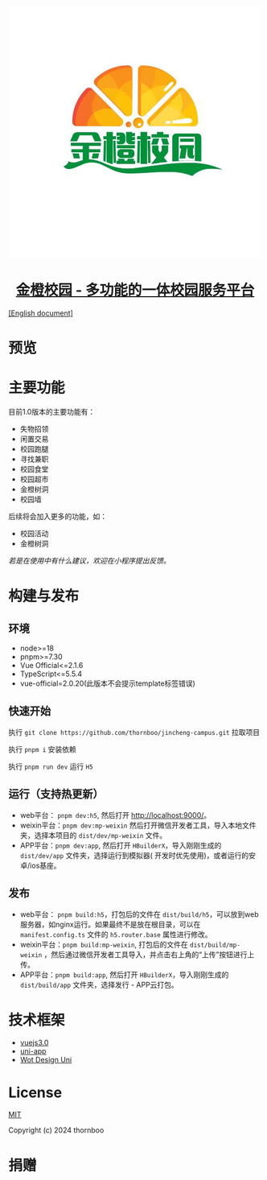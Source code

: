 <p align="center">
  <a href="https://github.com/thornboo/jincheng-campus">
    <img width="500" src="src/static/app/logo.png" alt="icon">
  </a>
</p>

<h1 align="center">
  <a href="https://github.com/codercup2/unibest" target="_blank">金橙校园 - 多功能的一体校园服务平台</a>
</h1>

[[English document]](https://github.com/thornboo/jincheng-campus/blob/master/README.en.md)

# 预览

# 主要功能

目前1.0版本的主要功能有：
- 失物招领
- 闲置交易
- 校园跑腿
- 寻找兼职
- 校园食堂
- 校园超市
- 金橙树洞
- 校园墙

后续将会加入更多的功能，如：
- 校园活动
- 金橙树洞

_若是在使用中有什么建议，欢迎在小程序提出反馈。_

# 构建与发布

## 环境

- node>=18
- pnpm>=7.30
- Vue Official<=2.1.6
- TypeScript<=5.5.4
- vue-official=2.0.20(此版本不会提示template标签错误)

## 快速开始

执行 `git clone https://github.com/thornboo/jincheng-campus.git` 拉取项目

执行 `pnpm i` 安装依赖

执行 `pnpm run dev` 运行 `H5`

## 运行（支持热更新）

- web平台： `pnpm dev:h5`, 然后打开 [http://localhost:9000/](http://localhost:9000/)。
- weixin平台：`pnpm dev:mp-weixin` 然后打开微信开发者工具，导入本地文件夹，选择本项目的
  `dist/dev/mp-weixin` 文件。
- APP平台：`pnpm dev:app`, 然后打开 `HBuilderX`，导入刚刚生成的`dist/dev/app` 文件夹，选择运行到模拟器(
  开发时优先使用)，或者运行的安卓/ios基座。

## 发布

- web平台： `pnpm build:h5`，打包后的文件在 `dist/build/h5`，可以放到web服务器，如nginx运行。如果最终不是放在根目录，可以在
  `manifest.config.ts` 文件的 `h5.router.base` 属性进行修改。
- weixin平台：`pnpm build:mp-weixin`, 打包后的文件在 `dist/build/mp-weixin`
  ，然后通过微信开发者工具导入，并点击右上角的“上传”按钮进行上传。
- APP平台：`pnpm build:app`, 然后打开 `HBuilderX`，导入刚刚生成的`dist/build/app` 文件夹，选择发行 -
  APP云打包。

# 技术框架

- [vuejs3.0](https://cn.vuejs.org/)
- [uni-app](https://uniapp.dcloud.net.cn/)
- [Wot Design Uni](https://wot-design-uni.netlify.app/)

# License

[MIT](https://opensource.org/license/mit/)

Copyright (c) 2024 thornboo

# 捐赠
